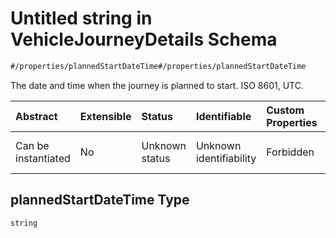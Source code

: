 # Untitled string in VehicleJourneyDetails Schema

```txt
#/properties/plannedStartDateTime#/properties/plannedStartDateTime
```

The date and time when the journey is planned to start. ISO 8601, UTC.

| Abstract            | Extensible | Status         | Identifiable            | Custom Properties | Additional Properties | Access Restrictions | Defined In                                                                                                                |
| :------------------ | :--------- | :------------- | :---------------------- | :---------------- | :-------------------- | :------------------ | :------------------------------------------------------------------------------------------------------------------------ |
| Can be instantiated | No         | Unknown status | Unknown identifiability | Forbidden         | Allowed               | none                | [vehicle-journey-details.json*](../../schema/operational-information/vehicle-journey-details.json "open original schema") |

## plannedStartDateTime Type

`string`

